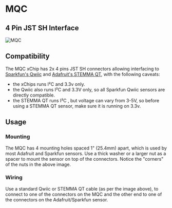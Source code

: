 # MQC
## 4 Pin JST SH Interface
![MQC](assets/MQC.png)

## Compatibility
The MQC xChip has 2x 4 pins JST SH connectors allowing interfacing to [Sparkfun's Qwiic](https://www.sparkfun.com/qwiic) and [Adafruit's STEMMA QT](https://learn.adafruit.com/introducing-adafruit-stemma-qt/what-is-stemma-qt), with the following caveats:
- the xChips runs I²C  and 3.3v only.
- the Qwiic also runs I²C  and 3.3V only, so all Sparkfun Qwiic sensors are directly compatible.
- the STEMMA QT runs I²C , but voltage can vary from 3-5V, so before using a STEMMA QT sensor, make sure it is running on 3.3v.

## Usage
### Mounting
The MQC has 4 mounting holes spaced 1" (25.4mm) apart, which is used by most Adafruit and Sparkfun sensors. Use a thick washer or a larger nut as a spacer to mount the sensor on top of the connectors. Notice the "corners" of the nuts in the above image.
### Wiring
Use a standard Qwiic or STEMMA QT cable (as per the image above), to connect to one of the connectors on the MQC and the other end to one of the connectors on the Adafruit/Sparkfun sensor.


